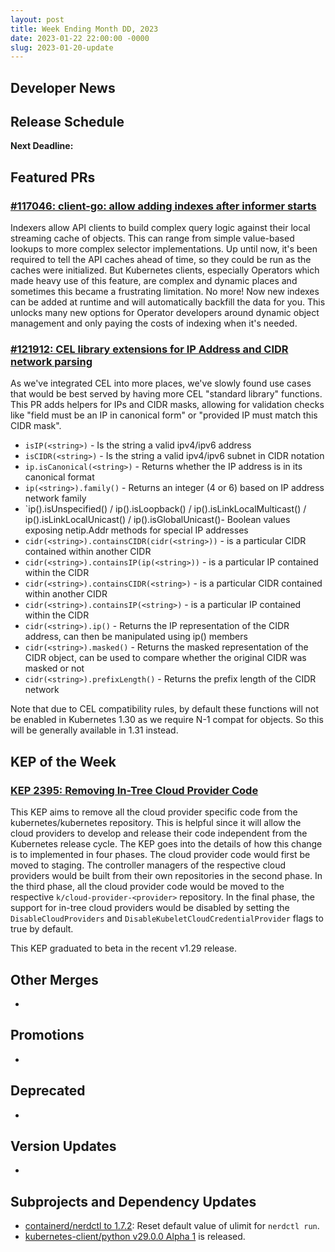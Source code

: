 ```yaml
---
layout: post
title: Week Ending Month DD, 2023
date: 2023-01-22 22:00:00 -0000
slug: 2023-01-20-update
---
```


## Developer News


## Release Schedule

**Next Deadline:**


## Featured PRs

### [#117046: client-go: allow adding indexes after informer starts](https://github.com/kubernetes/kubernetes/pull/117046)

Indexers allow API clients to build complex query logic against their local streaming cache of objects. This can range from simple value-based lookups to more complex selector implementations. Up until now, it's been required to tell the API caches ahead of time, so they could be run as the caches were initialized. But Kubernetes clients, especially Operators which made heavy use of this feature, are complex and dynamic places and sometimes this became a frustrating limitation. No more! Now new indexes can be added at runtime and will automatically backfill the data for you. This unlocks many new options for Operator developers around dynamic object management and only paying the costs of indexing when it's needed.

### [#121912: CEL library extensions for IP Address and CIDR network parsing](https://github.com/kubernetes/kubernetes/pull/121912)

As we've integrated CEL into more places, we've slowly found use cases that would be best served by having more CEL "standard library" functions. This PR adds helpers for IPs and CIDR masks, allowing for validation checks like "field must be an IP in canonical form" or "provided IP must match this CIDR mask".

* `isIP(<string>)` - Is the string a valid ipv4/ipv6 address
* `isCIDR(<string>)` - Is the string a valid ipv4/ipv6 subnet in CIDR notation
* `ip.isCanonical(<string>)` - Returns whether the IP address is in its canonical format
* `ip(<string>).family()` - Returns an integer (4 or 6) based on IP address network family
* `ip(<string>).isUnspecified() / ip(<string>).isLoopback() / ip(<string>).isLinkLocalMulticast() / ip(<string>).isLinkLocalUnicast() / ip(<string>).isGlobalUnicast()- Boolean values exposing netip.Addr methods for special IP addresses
* `cidr(<string>).containsCIDR(cidr(<string>))` - is a particular CIDR contained within another CIDR
* `cidr(<string>).containsIP(ip(<string>))` - is a particular IP contained within the CIDR
* `cidr(<string>).containsCIDR(<string>)` - is a particular CIDR contained within another CIDR
* `cidr(<string>).containsIP(<string>)` - is a particular IP contained within the CIDR
* `cidr(<string>).ip()` - Returns the IP representation of the CIDR address, can then be manipulated using ip() members
* `cidr(<string>).masked()` - Returns the masked representation of the CIDR object, can be used to compare whether the original CIDR was masked or not
* `cidr(<string>).prefixLength()` - Returns the prefix length of the CIDR network

Note that due to CEL compatibility rules, by default these functions will not be enabled in Kubernetes 1.30 as we require N-1 compat for objects. So this will be generally available in 1.31 instead.

## KEP of the Week

### [KEP 2395: Removing In-Tree Cloud Provider Code](https://github.com/kubernetes/enhancements/blob/master/keps/sig-cloud-provider/2395-removing-in-tree-cloud-providers/README.md)

This KEP aims to remove all the cloud provider specific code from the kubernetes/kubernetes repository. This is helpful since it will allow the cloud providers to develop and release their code independent from the Kubernetes release cycle. The KEP goes into the details of how this change is to implemented in four phases. The cloud provider code would first be moved to staging. The controller managers of the respective cloud providers would be built from their own repositories in the second phase. In the third phase, all the cloud provider code would be moved to the respective `k/cloud-provider-<provider>` repository. In the final phase, the support for in-tree cloud providers would be disabled by setting the `DisableCloudProviders` and `DisableKubeletCloudCredentialProvider` flags to true by default.

This KEP graduated to beta in the recent v1.29 release.

## Other Merges

*

## Promotions

*

## Deprecated

*

## Version Updates

*

## Subprojects and Dependency Updates

* [containerd/nerdctl to 1.7.2](https://github.com/containerd/nerdctl/releases/tag/v1.7.2): Reset default value of ulimit for `nerdctl run`.
* [kubernetes-client/python v29.0.0 Alpha 1](https://github.com/kubernetes-client/python/releases/tag/v29.0.0a1) is released.
